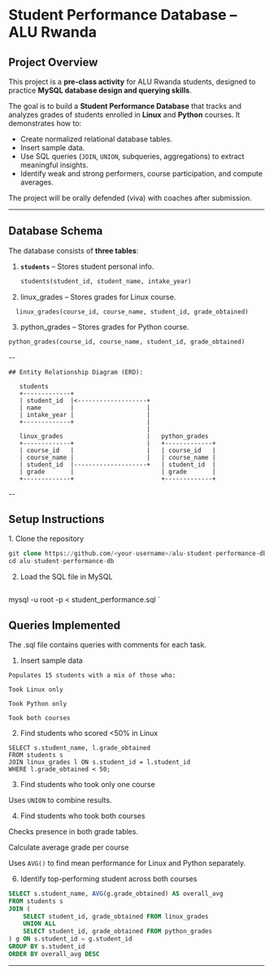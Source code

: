 # Student Performance Database – ALU Rwanda  

## Project Overview  
This project is a **pre-class activity** for ALU Rwanda students, designed to practice **MySQL database design and querying skills**.  

The goal is to build a **Student Performance Database** that tracks and analyzes grades of students enrolled in **Linux** and **Python** courses. It demonstrates how to:  
- Create normalized relational database tables.  
- Insert sample data.  
- Use SQL queries (`JOIN`, `UNION`, subqueries, aggregations) to extract meaningful insights.  
- Identify weak and strong performers, course participation, and compute averages.  

The project will be orally defended (viva) with coaches after submission.  

---

##  Database Schema  

The database consists of **three tables**:  

1. **`students`** – Stores student personal info.  
   ```sql
   students(student_id, student_name, intake_year)
   ```
2. linux_grades – Stores grades for Linux course.
```
  linux_grades(course_id, course_name, student_id, grade_obtained)
```
3. python_grades – Stores grades for Python course.
```sql
python_grades(course_id, course_name, student_id, grade_obtained)
```
--

```
## Entity Relationship Diagram (ERD):

   students
   +-------------+
   | student_id  |<-------------------+
   | name        |                    |
   | intake_year |                    |
   +-------------+                    |
                                      |
   linux_grades                       |   python_grades
   +-------------+                    |   +-------------+
   | course_id   |                    |   | course_id   |
   | course_name |                    |   | course_name |
   | student_id  |--------------------+   | student_id  |
   | grade       |                        | grade       |
   +-------------+                        +-------------+
````
--

## Setup Instructions

1️. Clone the repository
```sql
git clone https://github.com/<your-username>/alu-student-performance-db.git
cd alu-student-performance-db
```

2. Load the SQL file in MySQL
   ```sql
  mysql -u root -p < student_performance.sql
  `

## Queries Implemented

The .sql file contains queries with comments for each task.

 1. Insert sample data
```
Populates 15 students with a mix of those who:

Took Linux only

Took Python only

Took both courses
```

2. Find students who scored <50% in Linux
```
SELECT s.student_name, l.grade_obtained
FROM students s
JOIN linux_grades l ON s.student_id = l.student_id
WHERE l.grade_obtained < 50;
```

3. Find students who took only one course

Uses ``UNION`` to combine results.

4. Find students who took both courses

Checks presence in both grade tables.

Calculate average grade per course

Uses ``AVG()`` to find mean performance for Linux and Python separately.

6. Identify top-performing student across both courses
```sql
SELECT s.student_name, AVG(g.grade_obtained) AS overall_avg
FROM students s
JOIN (
    SELECT student_id, grade_obtained FROM linux_grades
    UNION ALL
    SELECT student_id, grade_obtained FROM python_grades
) g ON s.student_id = g.student_id
GROUP BY s.student_id
ORDER BY overall_avg DESC
```


---

